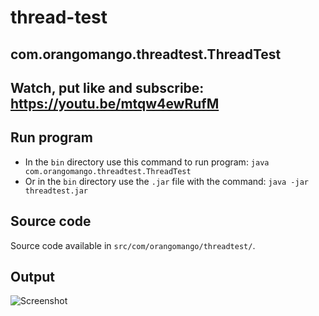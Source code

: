 # thread-test
## com.orangomango.threadtest.ThreadTest

## Watch, put like and subscribe: https://youtu.be/mtqw4ewRufM

## Run program
* In the `bin` directory use this command to run program: `java com.orangomango.threadtest.ThreadTest`
* Or in the `bin` directory use the `.jar` file with the command: `java -jar threadtest.jar`

## Source code
Source code available in `src/com/orangomango/threadtest/`.

## Output
![Screenshot](https://user-images.githubusercontent.com/61402409/101801208-59605b00-3b0e-11eb-973b-fce2a85c224c.jpeg)
